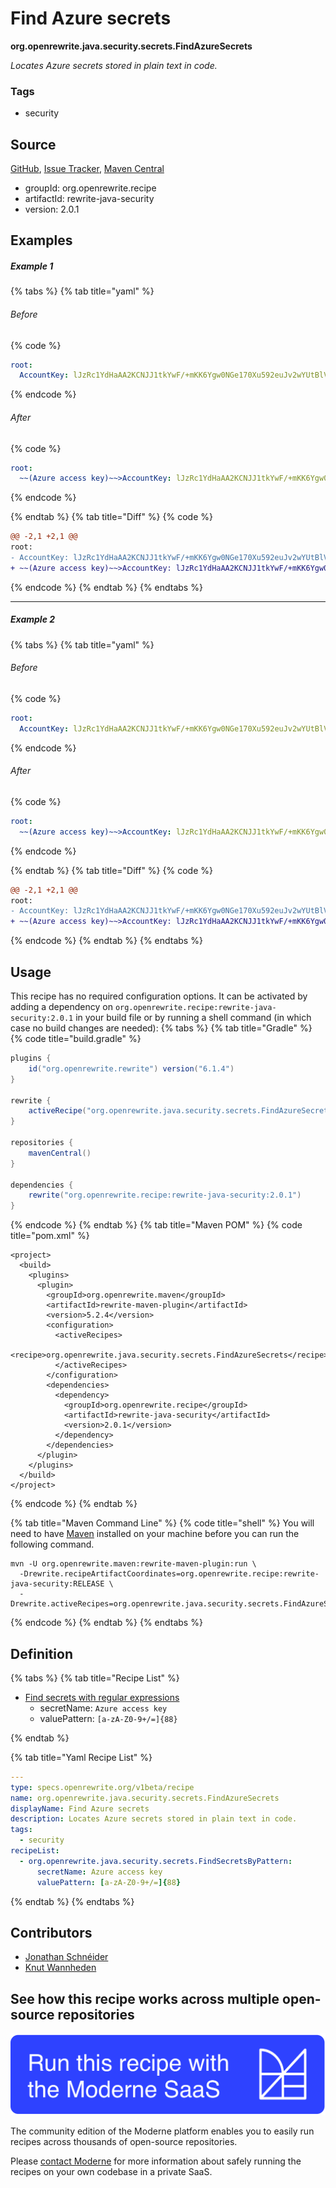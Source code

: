 # Find Azure secrets

**org.openrewrite.java.security.secrets.FindAzureSecrets**

_Locates Azure secrets stored in plain text in code._

### Tags

* security

## Source

[GitHub](https://github.com/openrewrite/rewrite-java-security/blob/main/src/main/resources/META-INF/rewrite/secrets.yml), [Issue Tracker](https://github.com/openrewrite/rewrite-java-security/issues), [Maven Central](https://central.sonatype.com/artifact/org.openrewrite.recipe/rewrite-java-security/2.0.1/jar)

* groupId: org.openrewrite.recipe
* artifactId: rewrite-java-security
* version: 2.0.1

## Examples
##### Example 1


{% tabs %}
{% tab title="yaml" %}

###### Before
{% code %}
```yaml
root:
  AccountKey: lJzRc1YdHaAA2KCNJJ1tkYwF/+mKK6Ygw0NGe170Xu592euJv2wYUtBlV8z+qnlcNQSnIYVTkLWntUO1F8j8rQ==
```
{% endcode %}

###### After
{% code %}
```yaml
root:
  ~~(Azure access key)~~>AccountKey: lJzRc1YdHaAA2KCNJJ1tkYwF/+mKK6Ygw0NGe170Xu592euJv2wYUtBlV8z+qnlcNQSnIYVTkLWntUO1F8j8rQ==
```
{% endcode %}

{% endtab %}
{% tab title="Diff" %}
{% code %}
```diff
@@ -2,1 +2,1 @@
root:
- AccountKey: lJzRc1YdHaAA2KCNJJ1tkYwF/+mKK6Ygw0NGe170Xu592euJv2wYUtBlV8z+qnlcNQSnIYVTkLWntUO1F8j8rQ==
+ ~~(Azure access key)~~>AccountKey: lJzRc1YdHaAA2KCNJJ1tkYwF/+mKK6Ygw0NGe170Xu592euJv2wYUtBlV8z+qnlcNQSnIYVTkLWntUO1F8j8rQ==

```
{% endcode %}
{% endtab %}
{% endtabs %}

---

##### Example 2


{% tabs %}
{% tab title="yaml" %}

###### Before
{% code %}
```yaml
root:
  AccountKey: lJzRc1YdHaAA2KCNJJ1tkYwF/+mKK6Ygw0NGe170Xu592euJv2wYUtBlV8z+qnlcNQSnIYVTkLWntUO1F8j8rQ==
```
{% endcode %}

###### After
{% code %}
```yaml
root:
  ~~(Azure access key)~~>AccountKey: lJzRc1YdHaAA2KCNJJ1tkYwF/+mKK6Ygw0NGe170Xu592euJv2wYUtBlV8z+qnlcNQSnIYVTkLWntUO1F8j8rQ==
```
{% endcode %}

{% endtab %}
{% tab title="Diff" %}
{% code %}
```diff
@@ -2,1 +2,1 @@
root:
- AccountKey: lJzRc1YdHaAA2KCNJJ1tkYwF/+mKK6Ygw0NGe170Xu592euJv2wYUtBlV8z+qnlcNQSnIYVTkLWntUO1F8j8rQ==
+ ~~(Azure access key)~~>AccountKey: lJzRc1YdHaAA2KCNJJ1tkYwF/+mKK6Ygw0NGe170Xu592euJv2wYUtBlV8z+qnlcNQSnIYVTkLWntUO1F8j8rQ==

```
{% endcode %}
{% endtab %}
{% endtabs %}


## Usage

This recipe has no required configuration options. It can be activated by adding a dependency on `org.openrewrite.recipe:rewrite-java-security:2.0.1` in your build file or by running a shell command (in which case no build changes are needed): 
{% tabs %}
{% tab title="Gradle" %}
{% code title="build.gradle" %}
```groovy
plugins {
    id("org.openrewrite.rewrite") version("6.1.4")
}

rewrite {
    activeRecipe("org.openrewrite.java.security.secrets.FindAzureSecrets")
}

repositories {
    mavenCentral()
}

dependencies {
    rewrite("org.openrewrite.recipe:rewrite-java-security:2.0.1")
}
```
{% endcode %}
{% endtab %}
{% tab title="Maven POM" %}
{% code title="pom.xml" %}
```markup
<project>
  <build>
    <plugins>
      <plugin>
        <groupId>org.openrewrite.maven</groupId>
        <artifactId>rewrite-maven-plugin</artifactId>
        <version>5.2.4</version>
        <configuration>
          <activeRecipes>
            <recipe>org.openrewrite.java.security.secrets.FindAzureSecrets</recipe>
          </activeRecipes>
        </configuration>
        <dependencies>
          <dependency>
            <groupId>org.openrewrite.recipe</groupId>
            <artifactId>rewrite-java-security</artifactId>
            <version>2.0.1</version>
          </dependency>
        </dependencies>
      </plugin>
    </plugins>
  </build>
</project>
```
{% endcode %}
{% endtab %}

{% tab title="Maven Command Line" %}
{% code title="shell" %}
You will need to have [Maven](https://maven.apache.org/download.cgi) installed on your machine before you can run the following command.

```shell
mvn -U org.openrewrite.maven:rewrite-maven-plugin:run \
  -Drewrite.recipeArtifactCoordinates=org.openrewrite.recipe:rewrite-java-security:RELEASE \
  -Drewrite.activeRecipes=org.openrewrite.java.security.secrets.FindAzureSecrets
```
{% endcode %}
{% endtab %}
{% endtabs %}

## Definition

{% tabs %}
{% tab title="Recipe List" %}
* [Find secrets with regular expressions](../../../java/security/secrets/findsecretsbypattern.md)
  * secretName: `Azure access key`
  * valuePattern: `[a-zA-Z0-9+/=]{88}`

{% endtab %}

{% tab title="Yaml Recipe List" %}
```yaml
---
type: specs.openrewrite.org/v1beta/recipe
name: org.openrewrite.java.security.secrets.FindAzureSecrets
displayName: Find Azure secrets
description: Locates Azure secrets stored in plain text in code.
tags:
  - security
recipeList:
  - org.openrewrite.java.security.secrets.FindSecretsByPattern:
      secretName: Azure access key
      valuePattern: [a-zA-Z0-9+/=]{88}

```
{% endtab %}
{% endtabs %}

## Contributors
* [Jonathan Schnéider](jkschneider@gmail.com)
* [Knut Wannheden](knut@moderne.io)


## See how this recipe works across multiple open-source repositories

[![Moderne Link Image](/.gitbook/assets/ModerneRecipeButton.png)](https://app.moderne.io/recipes/org.openrewrite.java.security.secrets.FindAzureSecrets)

The community edition of the Moderne platform enables you to easily run recipes across thousands of open-source repositories.

Please [contact Moderne](https://moderne.io/product) for more information about safely running the recipes on your own codebase in a private SaaS.
